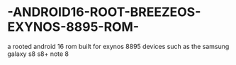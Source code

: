 # -ANDROID16-ROOT-BREEZEOS-EXYNOS-8895-ROM-
a rooted android 16 rom built for exynos 8895 devices such as the samsung galaxy s8 s8+ note 8
